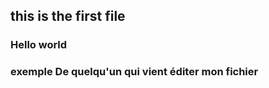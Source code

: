 ## this is the first file

### Hello world

### exemple De quelqu'un qui vient éditer mon fichier


